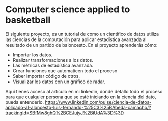 # Computer science applied to basketball

El siguiente proyecto, es un tutorial de como un científico de datos utiliza las ciencias de la computación para aplicar estadística avanzada al resultado de un partido de baloncesto. En el proyecto aprenderás cómo:

- Importar los datos.
- Realizar transformaciones a los datos.
- Las métricas de estadística avanzada.
- Crear funciones que automaticen todo el proceso
- Saber importar código de otros.
- Visualizar los datos con un gráfico de radar.

Aquí tienes acceso al artículo en mi linkedin, donde detallo todo el proceso para que cualquier persona que se esté iniciando en la ciencia del dato, pueda entenderlo. 
https://www.linkedin.com/pulse/ciencia-de-datos-aplicado-al-aloncesto-luis-fernando-%25C3%25BAbeda-camacho/?trackingId=SBfMw8ghQ%2BCEJujyJ%2BiUdA%3D%3D
